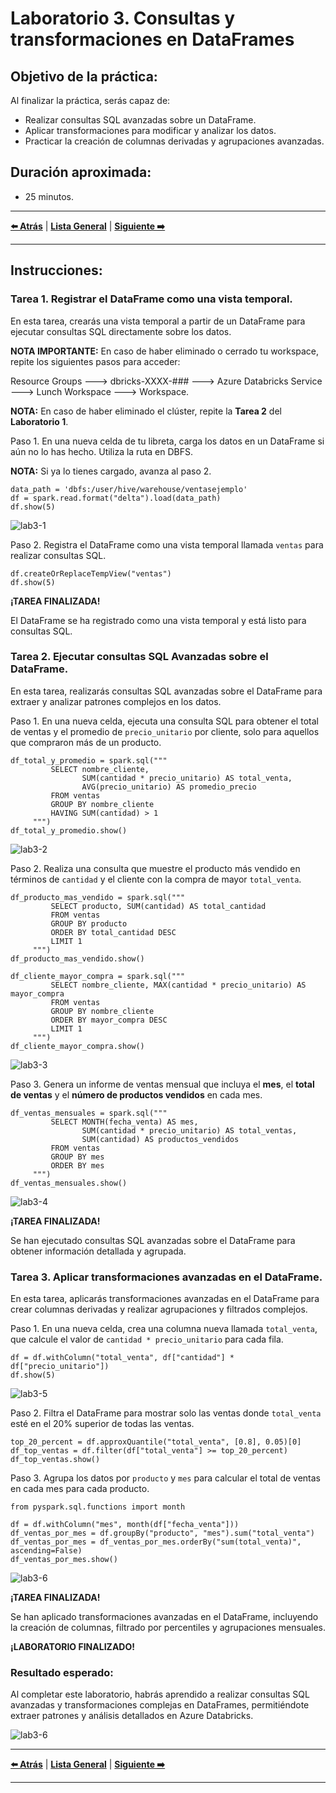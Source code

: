 # Laboratorio 3. Consultas y transformaciones en DataFrames

## Objetivo de la práctica:

Al finalizar la práctica, serás capaz de:

- Realizar consultas SQL avanzadas sobre un DataFrame.
- Aplicar transformaciones para modificar y analizar los datos.
- Practicar la creación de columnas derivadas y agrupaciones avanzadas.

## Duración aproximada:
- 25 minutos.

---

**[⬅️ Atrás](https://netec-mx.github.io/MLOPS-DATABRI/Cap%C3%ADtulo2/lab2.html)** | **[Lista General](https://netec-mx.github.io/MLOPS-DATABRI/)** | **[Siguiente ➡️](https://netec-mx.github.io/MLOPS-DATABRI/Cap%C3%ADtulo4/lab4.html)**

---

## Instrucciones:

### Tarea 1. Registrar el DataFrame como una vista temporal.

En esta tarea, crearás una vista temporal a partir de un DataFrame para ejecutar consultas SQL directamente sobre los datos.

**NOTA IMPORTANTE:** En caso de haber eliminado o cerrado tu workspace, repite los siguientes pasos para acceder:

Resource Groups ---> dbricks-XXXX-### ---> Azure Databricks Service ---> Lunch Workspace ---> Workspace.

**NOTA:** En caso de haber eliminado el clúster, repite la **Tarea 2** del **Laboratorio 1**.

Paso 1. En una nueva celda de tu libreta, carga los datos en un DataFrame si aún no lo has hecho. Utiliza la ruta en DBFS.

**NOTA:** Si ya lo tienes cargado, avanza al paso 2.

```
data_path = 'dbfs:/user/hive/warehouse/ventasejemplo'
df = spark.read.format("delta").load(data_path)
df.show(5)
```

![lab3-1](../images/imgl3/img1.png)

Paso 2. Registra el DataFrame como una vista temporal llamada `ventas` para realizar consultas SQL.

```
df.createOrReplaceTempView("ventas")
df.show(5)
```

**¡TAREA FINALIZADA!**

El DataFrame se ha registrado como una vista temporal y está listo para consultas SQL.

### Tarea 2. Ejecutar consultas SQL Avanzadas sobre el DataFrame.

En esta tarea, realizarás consultas SQL avanzadas sobre el DataFrame para extraer y analizar patrones complejos en los datos.

Paso 1. En una nueva celda, ejecuta una consulta SQL para obtener el total de ventas y el promedio de `precio_unitario` por cliente, solo para aquellos que compraron más de un producto.

```
df_total_y_promedio = spark.sql("""
         SELECT nombre_cliente, 
                SUM(cantidad * precio_unitario) AS total_venta, 
                AVG(precio_unitario) AS promedio_precio
         FROM ventas
         GROUP BY nombre_cliente
         HAVING SUM(cantidad) > 1
     """)
df_total_y_promedio.show()
```

![lab3-2](../images/imgl3/img2.png)

Paso 2. Realiza una consulta que muestre el producto más vendido en términos de `cantidad` y el cliente con la compra de mayor `total_venta`.
   
```
df_producto_mas_vendido = spark.sql("""
         SELECT producto, SUM(cantidad) AS total_cantidad
         FROM ventas
         GROUP BY producto
         ORDER BY total_cantidad DESC
         LIMIT 1
     """)
df_producto_mas_vendido.show()

df_cliente_mayor_compra = spark.sql("""
         SELECT nombre_cliente, MAX(cantidad * precio_unitario) AS mayor_compra
         FROM ventas
         GROUP BY nombre_cliente
         ORDER BY mayor_compra DESC
         LIMIT 1
     """)
df_cliente_mayor_compra.show()
```

![lab3-3](../images/imgl3/img3.png)

Paso 3. Genera un informe de ventas mensual que incluya el **mes**, el **total de ventas** y el **número de productos vendidos** en cada mes.

```
df_ventas_mensuales = spark.sql("""
         SELECT MONTH(fecha_venta) AS mes, 
                SUM(cantidad * precio_unitario) AS total_ventas, 
                SUM(cantidad) AS productos_vendidos
         FROM ventas
         GROUP BY mes
         ORDER BY mes
     """)
df_ventas_mensuales.show()
```

![lab3-4](../images/imgl3/img4.png)

**¡TAREA FINALIZADA!**

Se han ejecutado consultas SQL avanzadas sobre el DataFrame para obtener información detallada y agrupada.

### Tarea 3. Aplicar transformaciones avanzadas en el DataFrame.

En esta tarea, aplicarás transformaciones avanzadas en el DataFrame para crear columnas derivadas y realizar agrupaciones y filtrados complejos.

Paso 1. En una nueva celda, crea una columna nueva llamada `total_venta`, que calcule el valor de `cantidad * precio_unitario` para cada fila.

```
df = df.withColumn("total_venta", df["cantidad"] * df["precio_unitario"])
df.show(5)
```

![lab3-5](../images/imgl3/img5.png)

Paso 2. Filtra el DataFrame para mostrar solo las ventas donde `total_venta` esté en el 20% superior de todas las ventas.

```
top_20_percent = df.approxQuantile("total_venta", [0.8], 0.05)[0]
df_top_ventas = df.filter(df["total_venta"] >= top_20_percent)
df_top_ventas.show()
```

Paso 3. Agrupa los datos por `producto` y `mes` para calcular el total de ventas en cada mes para cada producto.

```
from pyspark.sql.functions import month

df = df.withColumn("mes", month(df["fecha_venta"]))
df_ventas_por_mes = df.groupBy("producto", "mes").sum("total_venta")
df_ventas_por_mes = df_ventas_por_mes.orderBy("sum(total_venta)", ascending=False)
df_ventas_por_mes.show()
```

![lab3-6](../images/imgl3/img6.png)

**¡TAREA FINALIZADA!**

Se han aplicado transformaciones avanzadas en el DataFrame, incluyendo la creación de columnas, filtrado por percentiles y agrupaciones mensuales.

**¡LABORATORIO FINALIZADO!**

### Resultado esperado:

Al completar este laboratorio, habrás aprendido a realizar consultas SQL avanzadas y transformaciones complejas en DataFrames, permitiéndote extraer patrones y análisis detallados en Azure Databricks.

![lab3-6](../images/imgl3/img6.png)

---

**[⬅️ Atrás](https://netec-mx.github.io/MLOPS-DATABRI/Cap%C3%ADtulo2/lab2.html)** | **[Lista General](https://netec-mx.github.io/MLOPS-DATABRI/)** | **[Siguiente ➡️](https://netec-mx.github.io/MLOPS-DATABRI/Cap%C3%ADtulo4/lab4.html)**

---
